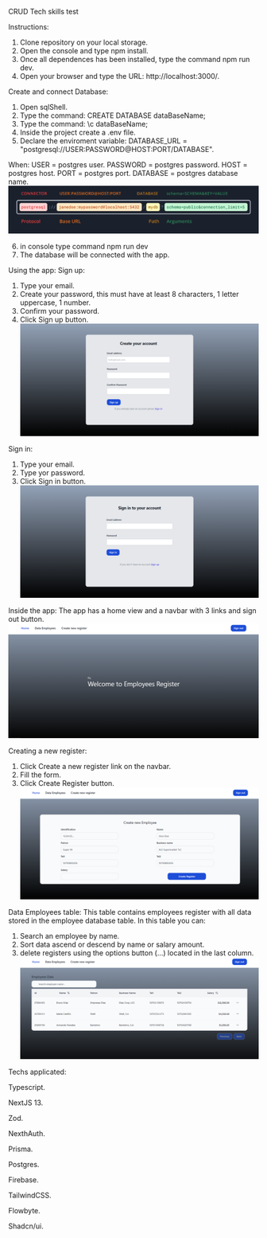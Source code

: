 CRUD Tech skills test 

Instructions:

1. Clone repository on your local storage.
2. Open the console and type npm install.
3. Once all dependences has been installed, type the command npm run dev.
4. Open your browser and type the URL: http://localhost:3000/.

Create and connect Database:
1. Open sqlShell.
2. Type the command: CREATE DATABASE dataBaseName;
3. Type the command: \c dataBaseName;
4. Inside the project create a .env file.
5. Declare the enviroment variable: DATABASE_URL = "postgresql://USER:PASSWORD@HOST:PORT/DATABASE".

When:
USER = postgres user.
PASSWORD = postgres password.
HOST = postgres host.
PORT = postgres port.
DATABASE = postgres database name.
![postgresurl](<postgres url.png>)

6. in console type command npm run dev
7. The database will be connected with the app.

Using the app:
Sign up:
1. Type your email.
2. Create your password, this must have at least 8 characters, 1 letter uppercase, 1 number.
3. Confirm your password.
4. Click Sign up button.
![signup](signup.png)

Sign in:
1. Type your email.
2. Type yor password.
3. Click Sign in button.
![signin](signin.png)

Inside the app:
The app has a home view and a navbar with 3 links and sign out button.
![home](home.png)

Creating a new register:
1. Click Create a new register link on the navbar.
2. Fill the form.
3. Click Create Register button.
![create new employee](createnewemployee.png)


Data Employees table:
This table contains employees register with all data stored in the employee database table. 
In this table you can:
1. Search an employee by name. 
2. Sort data ascend or descend by name or salary amount.
3. delete registers using the options button (...) located in the last column.
![data employees](dataemployees.png) 

Techs applicated:

Typescript.

NextJS 13.

Zod.

NexthAuth.

Prisma.

Postgres.

Firebase.

TailwindCSS.

Flowbyte.

Shadcn/ui.


   
